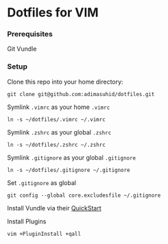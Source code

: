 # Dotfiles for VIM

### Prerequisites

Git
Vundle

### Setup

Clone this repo into your home directory:

```
git clone git@github.com:adimasuhid/dotfiles.git
```

Symlink `.vimrc` as your home `.vimrc` 

```
ln -s ~/dotfiles/.vimrc ~/.vimrc
```

Symlink `.zshrc` as your global `.zshrc`

```
ln -s ~/dotfiles/.zshrc ~/.zshrc
```

Symlink `.gitignore` as your global `.gitignore`

```
ln -s ~/dotfiles/.gitignore ~/.gitignore
```

Set `.gitignore` as global

```
git config --global core.excludesfile ~/.gitignore
```

Install Vundle via their [QuickStart](https://github.com/VundleVim/Vundle.vim)

Install Plugins

```
vim +PluginInstall +qall
```
